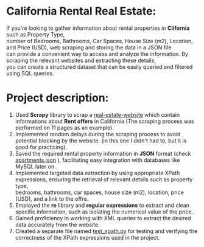 # California Rental Real Estate:

If you're looking to gather information about rental properties in __Clifornia__ such as Property Type, <br>
number of Bedrooms, Bathrooms, Car Spaces, House Size (m2), Location, and Price (USD), web scraping and storing the data in a JSON file <br>
can provide a convenient way to access and analyze the information. By scraping the relevant websites and extracting these details, <br>
you can create a structured dataset that can be easily queried and filtered using SQL queries.

# Project description:
1. Used __Scrapy__ library to scrap a [real-estate-website](https://www.realestate.com.au/international/us/los-angeles-ca/rent/) which contain informations about __Rent offers__ in California (The scraping process was performed on 11 pages as an example).
2. Implemented random delays during the scraping process to avoid potential blocking by the website. (in this one I didn't had to, but it is good for practicing).
3. Saved the required rental property information in __JSON__ format (check [apartments.json](https://github.com/ilyesBoukraa/ca_rental_apartments/blob/master/apartments.json) ), facilitating easy integration with databases like MySQL later on.
4. Implemented targeted data extraction by using appropriate XPath expressions, ensuring the retrieval of relevant details such as property type, <br> bedrooms, bathrooms, car spaces, house size (m2), location, price (USD), and a link to the offre.
5. Employed the __re__ library and __regular expressions__ to extract and clean specific information, such as isolating the numerical value of the price.
6. Gained proficiency in working with XML queries to extract the desired data accurately from the website.
7. Created a separate file named [test_xpath.py](https://github.com/ilyesBoukraa/ca_rental_apartments/blob/master/test_xpath.py) for testing and verifying the correctness of the XPath expressions used in the project.

